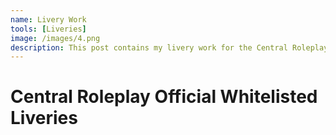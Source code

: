 ```yaml
---
name: Livery Work
tools: [Liveries]
image: /images/4.png
description: This post contains my livery work for the Central Roleplay Community's Official Whitelisted server!
---
```


<link rel="shortcut icon" type="image/x-icon" href="{{ "/images/favicon.ico" | prepend: site.baseurl }}" >

# Central Roleplay Official Whitelisted Liveries

